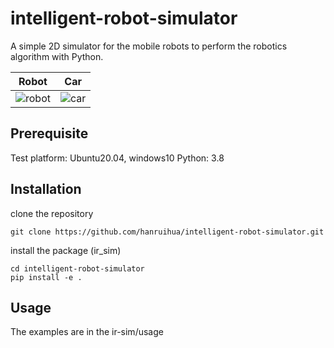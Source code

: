 # intelligent-robot-simulator

A simple 2D simulator for the mobile robots to perform the robotics algorithm with Python.  

Robot             |  Car
:-------------------------:|:-------------------------:
![robot](https://github.com/hanruihua/intelligent-robot-simulator/blob/main/ir_sim/usage/13assemblage/gif/robot.gif)  |  ![car](https://github.com/hanruihua/intelligent-robot-simulator/blob/main/ir_sim/usage/13assemblage/gif/car.gif)

## Prerequisite

Test platform: Ubuntu20.04, windows10
Python: 3.8

## Installation

clone the repository

```
git clone https://github.com/hanruihua/intelligent-robot-simulator.git
```

install the package (ir_sim)

```
cd intelligent-robot-simulator
pip install -e .
```

## Usage

The examples are in the ir-sim/usage

